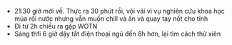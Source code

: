 - 21:30 giờ mới về. Thực ra 30 phút rồi, vội vãi vì vụ nghiên cứu khoa học múa rối nước nhưng vẫn muốn chill và ăn và quay tay nốt cho tỉnh
- Đi từ 2h chiều ra gặp WOTN
- Sáng thfi 6 giờ dậy tắt điện thoại ngủ đến 8h hơn, lại tìm cách thử xiên